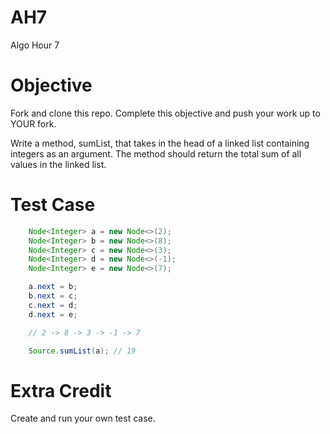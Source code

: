 # AH7

Algo Hour 7

# Objective

Fork and clone this repo. Complete this objective and push your work up to YOUR fork.

Write a method, sumList, that takes in the head of a linked list containing integers as an argument. The method should return the total sum of all values in the linked list.

# Test Case

```java
    Node<Integer> a = new Node<>(2);
    Node<Integer> b = new Node<>(8);
    Node<Integer> c = new Node<>(3);
    Node<Integer> d = new Node<>(-1);
    Node<Integer> e = new Node<>(7);

    a.next = b;
    b.next = c;
    c.next = d;
    d.next = e;

    // 2 -> 8 -> 3 -> -1 -> 7

    Source.sumList(a); // 19
```

# Extra Credit

Create and run your own test case.